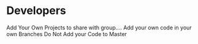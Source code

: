 # Developers
Add Your Own Projects to share with group.... Add your own code in your own Branches Do Not Add your Code to Master
